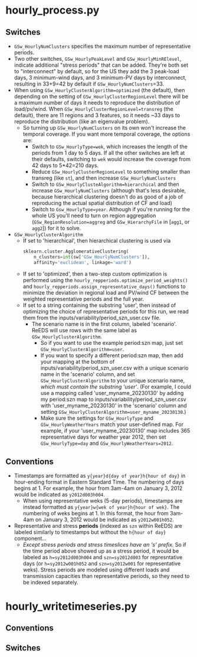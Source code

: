 # hourly_process.py

## Switches
* `GSw_HourlyNumClusters` specifies the maximum number of representative periods.
* Two other switches, `GSw_HourlyPeakLevel` and `GSw_HourlyMinRElevel`, indicate additional "stress periods" that can be added. They're both set to "interconnect" by default, so for the US they add the 3 peak-load days, 3 minimum-wind days, and 3 minimum-PV days by interconnect, resulting in 33+9=42 by default if `GSw_HourlyNumClusters`=33.
* When using `GSw_HourlyClusterAlgorithm=optimized` (the default), then depending on the setting of `GSw_HourlyClusterRegionLevel` there will be a maximum number of days it needs to reproduce the distribution of load/pv/wind. When `GSw_HourlyClusterRegionLevel=transreg` (the default), there are 11 regions and 3 features, so it needs ~33 days to reproduce the distribution (like an eigenvalue problem).
    * So turning up `GSw_HourlyNumClusters` on its own won't increase the temporal coverage. If you want more temporal coverage, the options are:
        * Switch to `GSw_HourlyType=wek`, which increases the length of the periods from 1 day to 5 days. If all the other switches are left at their defaults, switching to `wek` would increase the coverage from 42 days to 5*42=210 days.
        * Reduce `GSw_HourlyClusterRegionLevel` to something smaller than transreg (like `st`), and then increase `GSw_HourlyNumClusters`
        * Switch to `GSw_HourlyClusteAlgorithm=hierarchical` and then increase `GSw_HourlyNumClusters` (although that's less desirable, because hierarchical clustering doesn't do as good of a job of reproducing the actual spatial distribution of CF and load)
        * Switch to `Gsw_HourlyType=year`. Although if you're running for the whole US you'll need to turn on region aggregation (`GSw_RegionResolution=aggreg` and `GSw_HierarchyFile` in [`agg1`, or `agg2`]) for it to solve.
* `GSw_HourlyClusterAlgorithm`
    * If set to 'hierarchical', then hierarchical clustering is used via
        ```python
        sklearn.cluster.AgglomerativeClustering(
            n_clusters=int(sw['GSw_HourlyNumClusters']),
            affinity='euclidean', linkage='ward')
        ```
    * If set to 'optimized', then a two-step custom optimization is performed using the `hourly_repperiods.optimize_period_weights()` and `hourly_repperiods.assign_representative_days()` functions to minimize the deviation in regional load and PV/wind CF between the weighted representative periods and the full year.
    * If set to a string containing the substring 'user', then instead of optimizing the choice of representative periods for this run, we read them from the inputs/variability/period_szn_user.csv file.
        * The scenario name is in the first column, labeled 'scenario'. ReEDS will use rows with the same label as `GSw_HourlyClusterAlgorithm`.
            * So if you want to use the example period:szn map, just set `GSw_HourlyClusterAlgorithm=user`.
            * If you want to specify a different period:szn map, then add your mapping at the bottom of inputs/variability/period_szn_user.csv with a unique scenario name in the 'scenario' column, and set `GSw_HourlyClusterAlgorithm` to your unique scenario name, *which must contain the substring 'user'*. (For example, I could use a mapping called 'user_myname_20230130' by adding my period:szn map to inputs/variability/period_szn_user.csv with 'user_myname_20230130' in the 'scenario' column and setting `GSw_HourlyClusterAlgorithm=user_myname_20230130`.)
            * Make sure the settings for `GSw_HourlyType` and `GSw_HourlyWeatherYears` match your user-defined map. For example, if your 'user_myname_20230130' map includes 365 representative days for weather year 2012, then set `GSw_HourlyType=day` and `GSw_HourlyWeatherYears=2012`.


## Conventions
* Timestamps are formatted as `y{year}d{day of year}h{hour of day}` in hour-ending format in Eastern Standard Time. The numbering of days begins at 1. For example, the hour from 3am-4am on January 3, 2012 would be indicated as `y2012d003h004`.
    * When using representative weks (5-day periods), timestamps are instead formatted as `y{year}w{wek of year}h{hour of wek}`. The numbering of weks begins at 1. In this format, the hour from 3am-4am on January 3, 2012 would be indicated as `y2012w001h052`.
* Representative and stress **periods** (indexed as `szn` within ReEDS) are labeled similarly to timestamps but without the `h{hour of day}` component...
    * *Except stress periods and stress timeslices have an 's' prefix.* So if the time period above showed up as a stress period, it would be labeled as `h=sy2012d003h004` and `szn=sy2012d003` for represntative days (or `h=sy2012w001h052` and `szn=sy2012w001` for representative weks). Stress periods are modeled using different loads and transmission capacities than representative periods, so they need to be indexed separately.


# hourly_writetimeseries.py

## Conventions

## Switches

